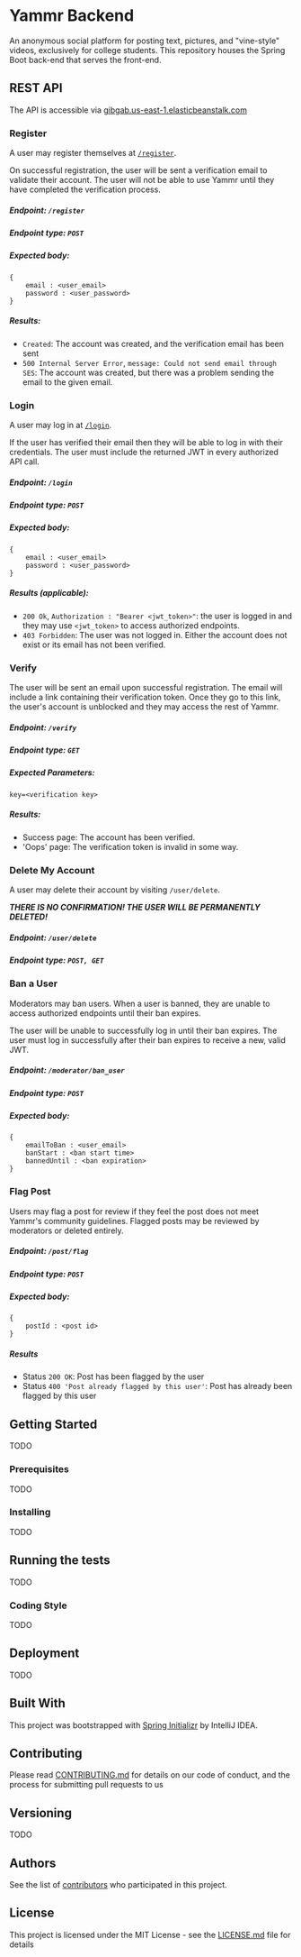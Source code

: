 # Yammr Backend

An anonymous social platform for posting text, pictures, and "vine-style" videos, exclusively for college students. This repository houses the Spring Boot back-end that serves the front-end. 

## REST API

The API is accessible via [gibgab.us-east-1.elasticbeanstalk.com](http://gibgab.us-east-1.elasticbeanstalk.com)

### Register

A user may register themselves at [`/register`](http://gibgab.us-east-1.elasticbeanstalk.com/).

On successful registration, the user will be sent a verification email to validate their account.  The user will not be able to use Yammr until they have completed the verification process.

##### Endpoint: `/register`
##### Endpoint type: `POST`
##### Expected body:
``` 
{
    email : <user_email>
    password : <user_password>
}
```
##### Results:
* `Created`: The account was created, and the verification email has been sent
* `500 Internal Server Error`, `message: Could not send email through SES`: The account was created, but there was a problem sending the email to the given email.

### Login

A user may log in at [`/login`](http://gibgab.us-east-1.elasticbeanstalk.com/login).

If the user has verified their email then they will be able to log in with their credentials.  The user must include the returned JWT in every authorized API call.

##### Endpoint: `/login`
##### Endpoint type: `POST`
##### Expected body:
``` 
{
    email : <user_email>
    password : <user_password>
}
```
##### Results (applicable):
* `200 Ok`, `Authorization : "Bearer <jwt_token>"`: the user is logged in and they may use `<jwt_token>` to access authorized endpoints.
* `403 Forbidden`: The user was not logged in.  Either the account does not exist or its email has not been verified.

### Verify

The user will be sent an email upon successful registration.  The email will include a link containing their verification token.  Once they go to this link, the user's account is unblocked and they may access the rest of Yammr.

##### Endpoint: `/verify`
##### Endpoint type: `GET`
##### Expected Parameters:
``` key=<verification key> ```
##### Results:
* Success page: The account has been verified.
* 'Oops' page: The verification token is invalid in some way.

### Delete My Account

A user may delete their account by visiting `/user/delete`.  

***THERE IS NO CONFIRMATION! THE USER WILL BE PERMANENTLY DELETED!***

##### Endpoint: `/user/delete`
##### Endpoint type: `POST, GET`

### Ban a User

Moderators may ban users.  When a user is banned, they are unable to access authorized endpoints until their ban expires.

The user will be unable to successfully log in until their ban expires.  The user must log in successfully after their ban expires to receive a new, valid JWT.  

##### Endpoint: `/moderator/ban_user`
##### Endpoint type: `POST`
##### Expected body:
``` 
{
    emailToBan : <user_email>
    banStart : <ban start time>
    bannedUntil : <ban expiration>
}
```

### Flag Post

Users may flag a post for review if they feel the post does not meet Yammr's community guidelines.  Flagged posts may be reviewed by moderators or deleted entirely.

##### Endpoint: `/post/flag`
##### Endpoint type: `POST`
##### Expected body:
``` 
{
    postId : <post id>
}
```
##### Results
* Status `200 OK`: Post has been flagged by the user
* Status `400 'Post already flagged by this user'`: Post has already been flagged by this user


## Getting Started

TODO

### Prerequisites

TODO

### Installing

TODO

## Running the tests

TODO

### Coding Style

TODO

## Deployment

TODO

## Built With

This project was bootstrapped with [Spring Initializr](start.spring.io) by IntelliJ IDEA.

## Contributing

Please read [CONTRIBUTING.md](CONTRIBUTING.md) for details on our code of conduct, and the process for submitting pull requests to us

## Versioning

TODO

## Authors

See the list of [contributors](https://github.com/yammr/yammr-backend/graphs/contributors) who participated in this project.

## License

This project is licensed under the MIT License - see the [LICENSE.md](LICENSE.md) file for details

